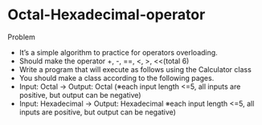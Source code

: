 # Octal-Hexadecimal-operator
Problem
- It’s a simple algorithm to practice for operators overloading.
- Should make the operator +, -, ==, <, >, <<(total 6)
- Write a program that will execute as follows using the Calculator class
- You should make a class according to the following pages.
- Input: Octal  -> Output: Octal (※each input length <=5, all inputs are positive, but output can be negative)
- Input: Hexadecimal -> Output: Hexadecimal ※each input length <=5, all inputs are positive, but output can be negative)
